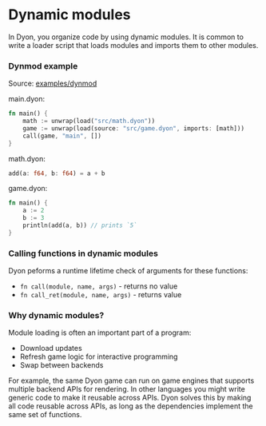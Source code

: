 # Dynamic modules

In Dyon, you organize code by using dynamic modules.
It is common to write a loader script that loads modules and imports them to
other modules.

### Dynmod example

Source: [examples/dynmod](https://github.com/PistonDevelopers/dyon-tutorial/tree/master/examples/dynmod)

main.dyon:
```rust
fn main() {
    math := unwrap(load("src/math.dyon"))
    game := unwrap(load(source: "src/game.dyon", imports: [math]))
    call(game, "main", [])
}
```

math.dyon:
```rust
add(a: f64, b: f64) = a + b
```

game.dyon:
```rust
fn main() {
    a := 2
    b := 3
    println(add(a, b)) // prints `5`
}
```

### Calling functions in dynamic modules

Dyon peforms a runtime lifetime check of arguments for these functions:

- `fn call(module, name, args)` - returns no value
- `fn call_ret(module, name, args)` - returns value

### Why dynamic modules?

Module loading is often an important part of a program:

- Download updates
- Refresh game logic for interactive programming
- Swap between backends

For example, the same Dyon game can run on game engines that supports multiple backend APIs for rendering.
In other languages you might write generic code to make it reusable across APIs.
Dyon solves this by making all code reusable across APIs, as long as the
dependencies implement the same set of functions.
